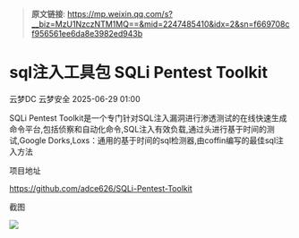 > **原文链接**: https://mp.weixin.qq.com/s?__biz=MzU1NzczNTM1MQ==&mid=2247485410&idx=2&sn=f669708cf956561ee6da8e3982ed943b

#  sql注入工具包 SQLi Pentest Toolkit  
云梦DC  云梦安全   2025-06-29 01:00  
  
SQLi Pentest Toolkit是一个专门针对SQL注入漏洞进行渗透测试的在线快速生成命令平台,包括侦察和自动化命令,SQL注入有效负载,通过头进行基于时间的测试,Google Dorks,Loxs：通用的基于时间的sql检测器,由coffin编写的最佳sql注入方法  
  
项目地址  
  
https://github.com/adce626/SQLi-Pentest-Toolkit  
  
截图  
  
![](https://mmbiz.qpic.cn/mmbiz_png/ndxZsFvkmpyzC2VoEHgEfa1LTjf4f3XLJqzT6jSibxklxgtGSx6K1WMsZicAclt33ZuwnQkRDon5aALo2qoZqURA/640?wx_fmt=png&from=appmsg "")  
  
  

